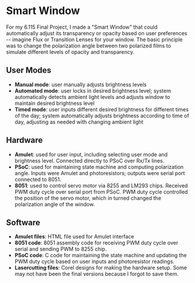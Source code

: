 # Smart Window
For my 6.115 Final Project, I made a "Smart Window" that could automatically adjust its transparency or opacity based on user preferences -- imagine Flux or Transition Lenses for your window. The basic principle was to change the polarization angle between two polarized films to simulate different levels of opacity and transparency.

## User Modes
- <b>Manual mode</b>: user manually adjusts brightness levels
- <b>Automated mode</b>: user locks in desired brightness level; system automatically detects ambient light levels and adjusts window to maintain desired brightness level
- <b>Timed mode</b>: user inputs different desired brightness for different times of the day; system automatically adjusts brightness according to time of day, adjusting as needed with changing ambient light

## Hardware
- <b>Amulet</b>: used for user input, including selecting user mode and brightness level. Connected directly to PSoC over Rx/Tx lines. 
- <b>PSoC</b>: used for maintaining state machine and computing polarization angle. Inputs were Amulet and photoresistors; outputs were serial port connected to 8051. 
- <b>8051</b>: used to control servo motor via 8255 and LM293 chips.  Received PWM duty cycle over serial port from PSoC. PWM duty cycle controlled the position of the servo motor, which in turned changed the polarization angle of the window.  

## Software
- <b>Amulet files</b>: HTML file used for Amulet interface
- <b>8051 code</b>: 8051 assembly code for receiving PWM duty cycle over serial and sending PWM to 8255 chip. 
- <b>PSoC code</b>: C code for maintaining the state machine and updating the PWM duty cycle based on user inputs and photoresistor readings. 
- <b>Lasercutting files</b>: Corel designs for making the hardware setup. Some may not have been the final versions because I forgot to save them.
